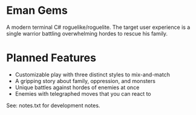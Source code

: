 # Eman Gems

A modern terminal C# roguelike/roguelite. The target user experience is a single warrior battling overwhelming hordes to rescue his family.

# Planned Features

- Customizable play with three distinct styles to mix-and-match
- A gripping story about family, oppression, and monsters
- Unique battles against hordes of enemies at once
- Enemies with telegraphed moves that you can react to

See: notes.txt for development notes.